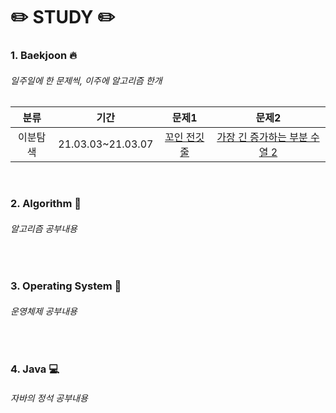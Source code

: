 # :pencil2: STUDY :pencil2:

### 1. Baekjoon :fire:
###### 일주일에 한 문제씩, 이주에 알고리즘 한개
|분류|기간|문제1|문제2|
|:------:|:---:|:---:|:---:|
|이분탐색|21.03.03~21.03.07|[꼬인 전깃줄](https://www.acmicpc.net/problem/1365)|[가장 긴 증가하는 부분 수열 2](https://www.acmicpc.net/problem/12015)|
<br>

### 2. Algorithm :speech_balloon:
###### 알고리즘 공부내용
<br>


### 3. Operating System :file_folder:
###### 운영체제 공부내용
<br>


### 4. Java :computer:
###### 자바의 정석 공부내용
<br>
